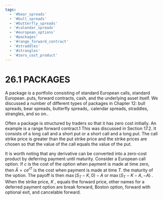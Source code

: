 ```yaml
---
tags:
  - '#bear_spreads'
  - '#bull_spreads'
  - '#butterfly_spreads'
  - '#calendar_spreads'
  - '#european_options'
  - '#packages'
  - '#range_forward_contract'
  - '#straddles'
  - '#strangles'
  - '#zero_cost_product'
---
```

# 26.1 PACKAGES  

A package is a portfolio consisting of standard European calls, standard European. puts, forward contracts, cash, and the underlying asset itself. We discussed a number of different types of packages in Chapter 12: bull spreads, bear spreads, butterfly spreads,. calendar spreads, straddles, strangles, and so on..  

Often a package is structured by traders so that it has zero cost initially. An example is a range forward contract.1 This was discussed in Section 17.2. It consists of a long call and a short put or a short call and a long put. The call strike price is greater than the put strike price and the strike prices are chosen so that the value of the call equals the value of the put.  

It is worth noting that any derivative can be converted into a zero-cost product by deferring payment until maturity. Consider a European call option. If $c$ is the cost of the option when payment is made at time zero, then $\bar{A}=c e^{r T}$ is the cost when payment is made at time $T.$ the maturity of the option. The payoff is then $\operatorname*{max}(S_{T}-K,0)-A$ or $\operatorname*{max}(S_{T}-K-A,-A)$ . When the strike price, $K$ , equals the forward price, other names for a deferred payment option are break forward, Boston option, forward with optional exit, and cancelable forward.  

